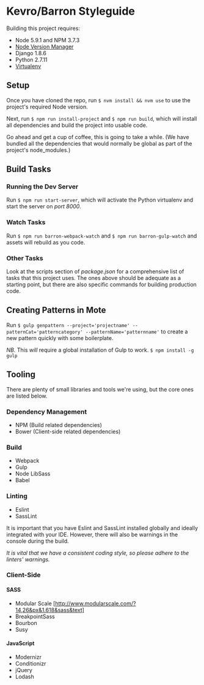 # Kevro/Barron Styleguide
Building this project requires:
- Node 5.9.1 and NPM 3.7.3
- [Node Version Manager](https://github.com/creationix/nvm)
- Django 1.8.6
- Python 2.7.11
- [Virtualenv](https://github.com/pypa/virtualenv)

## Setup
Once you have cloned the repo, run `$ nvm install && nvm use` to use the project's required Node version.

Next, run `$ npm run install-project` and `$ npm run build`, which will install all dependencies and build the project into usable code.

Go ahead and get a cup of coffee, this is going to take a while. (We have bundled all the dependencies that would normally be global as part of the project's node_modules.)

## Build Tasks
### Running the Dev Server
Run `$ npm run start-server`, which will activate the Python virtualenv and start the server on *port 8000*.

### Watch Tasks
Run `$ npm run barron-webpack-watch` and `$ npm run barron-gulp-watch` and assets will rebuild as you code.

### Other Tasks
Look at the scripts section of *package.json* for a comprehensive list of tasks that this project uses. The ones above should be adequate as a starting point, but there are also specific commands for building production code.

## Creating Patterns in Mote
Run `$ gulp genpattern --project='projectname' --patternCat='patterncategory' --patternName='patternname'` to create a new pattern quickly with some boilerplate.

*NB.* This _will_ require a global installation of Gulp to work. `$ npm install -g gulp`

## Tooling
There are plenty of small libraries and tools we're using, but the core ones are listed below.
### Dependency Management
- NPM (Build related dependencies)
- Bower (Client-side related dependencies)

### Build
- Webpack
- Gulp
- Node LibSass
- Babel

### Linting
- Eslint
- SassLint

It is important that you have Eslint and SassLint installed globally and ideally integrated with your IDE. However, there will also be warnings in the console during the build.

*It is vital that we have a consistent coding style, so please adhere to the linters' warnings.*

### Client-Side
#### SASS
- Modular Scale [http://www.modularscale.com/?14,26&px&1.618&sass&text]
- BreakpointSass
- Bourbon
- Susy

#### JavaScript
- Modernizr
- Conditionizr
- jQuery
- Lodash
